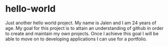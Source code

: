 # hello-world
Just another hello world project.
My name is Jalen and I am 24 years of age.
My goal for this project is to attain an understanding of github in order to create and maintain my own projects.
Once I achieve this goal I will be able to move on to developing applications I can use for a portfolio.
